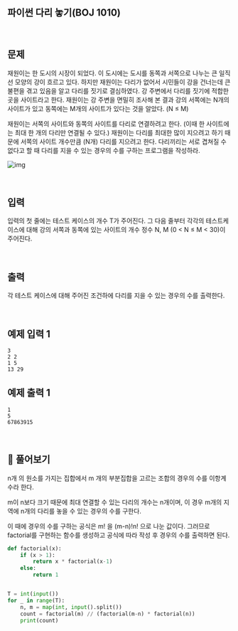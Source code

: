 ## 파이썬 다리 놓기(BOJ 1010)

<br>

## 문제

재원이는 한 도시의 시장이 되었다. 이 도시에는 도시를 동쪽과 서쪽으로 나누는 큰 일직선 모양의 강이 흐르고 있다. 하지만 재원이는 다리가 없어서 시민들이 강을 건너는데 큰 불편을 겪고 있음을 알고 다리를 짓기로 결심하였다. 강 주변에서 다리를 짓기에 적합한 곳을 사이트라고 한다. 재원이는 강 주변을 면밀히 조사해 본 결과 강의 서쪽에는 N개의 사이트가 있고 동쪽에는 M개의 사이트가 있다는 것을 알았다. (N ≤ M)

재원이는 서쪽의 사이트와 동쪽의 사이트를 다리로 연결하려고 한다. (이때 한 사이트에는 최대 한 개의 다리만 연결될 수 있다.) 재원이는 다리를 최대한 많이 지으려고 하기 때문에 서쪽의 사이트 개수만큼 (N개) 다리를 지으려고 한다. 다리끼리는 서로 겹쳐질 수 없다고 할 때 다리를 지을 수 있는 경우의 수를 구하는 프로그램을 작성하라.

![img](https://www.acmicpc.net/upload/201003/pic1.JPG)

<br>

## 입력

입력의 첫 줄에는 테스트 케이스의 개수 T가 주어진다. 그 다음 줄부터 각각의 테스트케이스에 대해 강의 서쪽과 동쪽에 있는 사이트의 개수 정수 N, M (0 < N ≤ M < 30)이 주어진다.

<br>

## 출력

각 테스트 케이스에 대해 주어진 조건하에 다리를 지을 수 있는 경우의 수를 출력한다.

<br>

## 예제 입력 1

```
3
2 2
1 5
13 29
```

## 예제 출력 1

```
1
5
67863915
```

<br>

## 📝 풀어보기

n개 의 원소를 가지는 집합에서 m 개의 부분집합을 고르는 조합의 경우의 수를 이항계수라 한다.

m이 n보다 크기 때문에 최대 연결할 수 있는 다리의 개수는 n개이며, 이 경우 m개의 지역에 n개의 다리를 놓을 수 있는 경우의 수를 구한다. 

이 때에 경우의 수를 구하는 공식은 m! 을 (m-n)!n! 으로 나눈 값이다. 그러므로 factorial를 구현하는 함수를 생성하고 공식에 따라 작성 후 경우의 수를 출력하면 된다.

``` python
def factorial(x):
    if (x > 1):
        return x * factorial(x-1)
    else:
        return 1


T = int(input())
for _ in range(T):
    n, m = map(int, input().split())
    count = factorial(m) // (factorial(m-n) * factorial(n))
    print(count)
```

